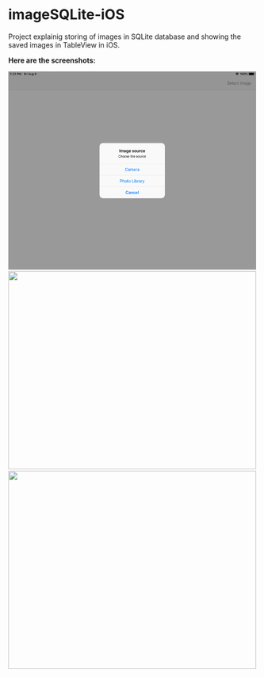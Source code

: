 # imageSQLite-iOS
Project explainig storing of images in SQLite database and showing the saved images in TableView in iOS.

**Here are the screenshots:**

<img src="screenshot/Choose%20image%20picker.png" width="500" height="400">
<img src="screenshot/Image%20list%20list.png" width="500" height="400">
<img src="screenshot/Full%20Image.png" width="500" height="400">
